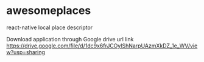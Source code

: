# awesomeplaces
react-native local place descriptor

Download application through Google drive
url link 
https://drive.google.com/file/d/1dc9x6frJCOylShNarpUAzmXkDZ_1e_WV/view?usp=sharing

